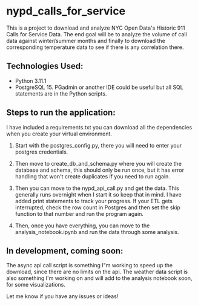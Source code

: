 # nypd_calls_for_service

  
This is a project to download and analyze NYC Open Data's Historic 911 Calls for Service Data. The end goal will be to analyze the volume of call data against winter/summer months and finally to download the corresponding temperature data to see if there is any correlation there.

## Technologies Used:

 - Python 3.11.1
 - PostgreSQL 15. PGadmin or another IDE could be useful but all SQL statements are in the Python scripts.

 

  ## Steps to run the application:

I have included a requirements.txt you can download all the dependencies when you create your virtual environment.

  

 1. Start with the postgres_config.py, there you will need to enter your postgres credentials.

 2. Then move to create_db_and_schema.py where you will create the database and schema, this should only be run once, but it has error handling that won't create duplicates if you need to run again.

 3. Then you can move to the nypd_api_call.py and get the data. This generally runs overnight when I start it so keep that in mind. I have added print statements to track your progress. If your ETL gets interrupted, check the row count in Postgres and then set the skip function to that number and run the program again.

 4. Then, once you have everything, you can move to the analysis_notebook.ipynb and run the data through some analysis.

## In development, coming soon:

  The async api call script is something I"m working to speed up the download, since there are no limits on the api. The weather data script is also something I'm working on and will add to the analysis notebook soon, for some visualizations.
  

Let me know if you have any issues or ideas!
